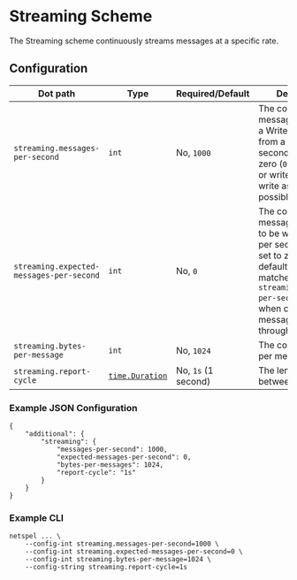 # Streaming Scheme

The Streaming scheme continuously streams messages at a specific rate.

## Configuration

 Dot path | Type | Required/Default | Description
 ---|---|---|---
 `streaming.messages-per-second` | `int` | No, `1000` | The count of message written to a Writer and read from a Reader per second. When set to zero (`0`), the reader or writer will read or write as quickly as possible.
 `streaming.expected-messages-per-second` | `int` | No, `0` | The count of messages **expected** to be written or read per second. When set to zero (`0`, the default), the value matches `streaming.messages-per-second`. Used when calculating message throughput percent.
 `streaming.bytes-per-message` | `int` | No, `1024` | The count of bytes per message.
 `streaming.report-cycle` | [`time.Duration`](https://golang.org/pkg/time/#ParseDuration) | No, `1s` (1 second) | The length of time between reports.

### Example JSON Configuration

```
{
    "additional": {
        "streaming": {
            "messages-per-second": 1000,
            "expected-messages-per-second": 0,
            "bytes-per-messages": 1024,
            "report-cycle": "1s"
        }
    }
}
```

### Example CLI

```
netspel ... \
    --config-int streaming.messages-per-second=1000 \
    --config-int streaming.expected-messages-per-second=0 \
    --config-int streaming.bytes-per-message=1024 \
    --config-string streaming.report-cycle=1s
